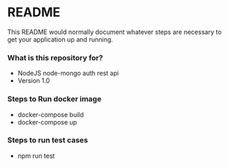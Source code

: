 # README #

This README would normally document whatever steps are necessary to get your application up and running.

### What is this repository for? ###

* NodeJS node-mongo auth rest api
* Version 1.0


### Steps to Run docker image ###

* docker-compose build
* docker-compose up


### Steps to run test cases ###

* npm run test
